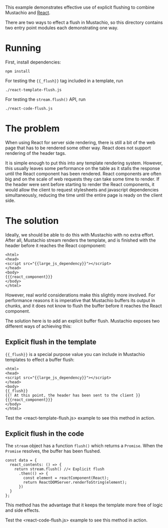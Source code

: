 This example demonstrates effective use of explicit flushing to combine
Mustachio and [React](https://facebook.github.io/react/).

There are two ways to effect a flush in Mustachio, so this directory contains
two entry point modules each demonstrating one way.

Running
=======
First, install dependencies:

    npm install

For testing the `{{_flush}}` tag included in a template, run

    ./react-template-flush.js

For testing the `stream.flush()` API, run

    ./react-code-flush.js

The problem
===========
When using React for server side rendering, there is still a bit of the web
page that has to be rendered some other way. React does not support rendering
of the header tags.

It is simple enough to put this into any template rendering system. However,
this usually leaves some performance on the table as it stalls the response
until the React component has been rendered. React components are often big
and on the scale of web requests they can take some time to render. If the
header were sent before starting to render the React components, it would
allow the client to request stylesheets and javascript dependencies
simultaneously, reducing the time until the entire page is ready on the client
side.

The solution
============
Ideally, we should be able to do this with Mustachio with no extra effort.
After all, Mustachio stream renders the template, and is finished with the
header before it reaches the React copmponent:

    <html>
    <head>
    <script src="{{large_js_dependency}}"></script>
    </head>
    <body>
    {{{react_component}}}
    </body>
    </html>

However, real world considerations make this slightly more involved. For
performance reasons it is imperative that Mustachio buffers its output in
chunks, and it does not know to flush the buffer before it reaches the React
component.

The solution here is to add an explicit buffer flush. Mustachio exposes two
different ways of achieving this:

Explicit flush in the template
------------------------------
`{{_flush}}` is a special purpose value you can include in Mustachio templates
to effect a buffer flush:

    <html>
    <head>
    <script src="{{large_js_dependency}}"></script>
    </head>
    <body>
    {{_flush}}
    {{! At this point, the header has been sent to the client }}
    {{{react_component}}}
    </body>
    </html>

Test the <react-template-flush.js> example to see this method in action.

Explicit flush in the code
--------------------------
The `stream` object has a function `flush()` which returns a `Promise`. When
the `Promise` resolves, the buffer has been flushed.

    const data = {
      react_contents: () => {
        return stream.flush() //< Explicit flush
          .then(() => {
            const element = reactComponent(React);
            return ReactDOMServer.renderToString(element);
          })
      }
    };

This method has the advantage that it keeps the template more free of logic
and side effects.

Test the <react-code-flush.js> example to see this method in action.
